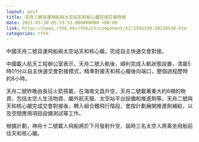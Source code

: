 ```yaml
---
layout: post
title: 天舟二號貨運飛船與太空站天和核心艙完成交會對接
date: 2021-05-30 05:53:53.000000000 +08:00
link: https://news.rthk.hk/rthk/ch/component/k2/1593339-20210530.htm
categories: rthk
---
```


中國天舟二號貨運飛船與太空站天和核心艙，完成自主快速交會對接。

中國載人航天工程辦公室表示，天舟二號入軌後，順利完成入軌狀態設置，清晨5時01分以自主快速交會對接模式，精準對接天和核心艙後向端口，整個過程歷時約8小時。

天舟二號昨晚由長征火箭搭載，在海南文昌升空，天舟二號載著重大約6噸的物資，包括太空人生活物資、艙外航天服、太空站平台設備和推進劑等。天舟二號與天和核心艙完成交會對接後，轉入組合體飛行階段，會按計劃展開推進劑補給，以及空間應用項目設備測試等工作。 

根據計劃，神舟十二號載人飛船將於下月發射升空，屆時三名太空人將乘坐飛船前往天和核心艙。

